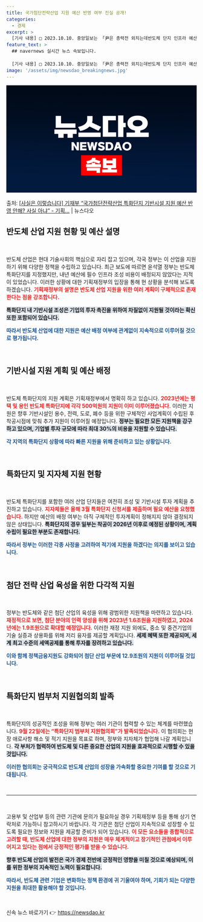 ```yaml
---
title: 국가첨단전략산업 지원 예산 반영 여부 진실 공개!
categories:
  - 경제
excerpt: >
  [기사 내용] □ 2023.10.10. 중앙일보는 「尹은 총력전 외치는데반도체 단지 인프라 예산 0원」 기사…
feature_text: >
  ## navernews 실시간 뉴스 속보입니다.

  [기사 내용] □ 2023.10.10. 중앙일보는 「尹은 총력전 외치는데반도체 단지 인프라 예산 0원」 기사…
image: '/assets/img/newsdao_breakingnews.jpg'
---
```


![뉴스다오 속보](/assets/img/newsdao_breakingnews.jpg)

<p>출처: <a href="https://newsdao.kr/2105" rel="dofollow">[사실은 이렇습니다] 기재부 “국가첨단전략산업 특화단지 기반시설 지원 예산 반영 안해? 사실 아냐” - 기획…</a> | 뉴스다오</p>

<h2 data-ke-size="size26">반도체 산업 지원 현황 및 예산 설명</h2>

<p data-ke-size="size16">&nbsp;</p>

반도체 산업은 현대 기술사회의 핵심으로 자리 잡고 있으며, 각국 정부는 이 산업을 지원하기 위해 다양한 정책을 수립하고 있습니다. 최근 보도에 따르면 윤석열 정부는 반도체 특화단지를 지정했지만, 내년 예산에 필수 인프라 조성 비용이 배정되지 않았다는 지적이 있었습니다. 이러한 상황에 대한 기획재정부의 입장을 통해 현 상황을 분석해 보도록 하겠습니다. <b><span style="color: #ee2323;">기획재정부의 설명은 반도체 산업 지원을 위한 여러 계획이 구체적으로 존재한다는 점을 강조합니다.</span></b> 

<b><span style="background-color: #21538527;">특화단지 내 기반시설 조성은 기업의 투자 촉진을 위하여 차질없이 지원될 것이라는 확신 또한 포함되어 있습니다.</span></b> 

<b><span style="color: #1a5490;">따라서 반도체 산업에 대한 지원은 예산 배정 여부에 관계없이 지속적으로 이루어질 것으로 평가됩니다.</span></b> 

<p data-ke-size="size16">&nbsp;</p>

<h2 data-ke-size="size26">기반시설 지원 계획 및 예산 배정</h2>

<p data-ke-size="size16">&nbsp;</p>

반도체 특화단지의 지원 계획은 기획재정부에서 명확히 하고 있습니다. <b><span style="color: #ee2323;">2023년에는 평택 및 용인 반도체 특화단지에 각각 500억원의 지원이 이미 이루어졌습니다.</span></b> 이러한 지원은 향후 기반시설인 용수, 전력, 도로, 폐수 등을 위한 구체적인 사업계획이 수립된 후 착공시점에 맞춰 추가 지원이 이루어질 예정입니다. <b><span style="background-color: #21538527;">정부는 필요한 모든 지원책을 강구하고 있으며, 기업별 투자 규모에 따라 최대 30%의 비용을 지원할 수 있습니다.</span></b> 

<b><span style="color: #1a5490;">각 지역의 특화단지 상황에 따라 빠른 지원을 위해 준비하고 있는 상황입니다.</span></b> 

<p data-ke-size="size16">&nbsp;</p>

<h2 data-ke-size="size26">특화단지 및 지자체 지원 현황</h2>

<p data-ke-size="size16">&nbsp;</p>

반도체 특화단지를 포함한 여러 산업 단지들은 여전히 조성 및 기반시설 투자 계획을 추진하고 있습니다. <b><span style="color: #ee2323;">지자체들은 올해 3월 특화단지 신청서를 제출하며 필요 예산을 요청했습니다.</span></b> 하지만 예산의 배정 여부는 아직 구체적인 투자계획이 정해지지 않아 결정되지 않은 상태입니다. <b><span style="background-color: #21538527;">특화단지의 경우 일부는 착공이 2026년 이후로 예정된 상황이며, 계획 수립이 필요한 부분도 존재합니다.</span></b>

<b><span style="color: #1a5490;">따라서 정부는 이러한 각종 사정을 고려하여 적기에 지원을 하겠다는 의지를 보이고 있습니다.</span></b> 

<p data-ke-size="size16">&nbsp;</p>

<h2 data-ke-size="size26">첨단 전략 산업 육성을 위한 다각적 지원</h2>

<p data-ke-size="size16">&nbsp;</p>

정부는 반도체와 같은 첨단 산업의 육성을 위해 광범위한 지원책을 마련하고 있습니다. <b><span style="color: #ee2323;">재정적으로 보면, 첨단 분야의 인력 양성을 위해 2023년 1.6조원을 지원하였고, 2024년에는 1.9조원으로 확대할 예정입니다.</span></b> 이러한 재정 지원 외에도, 중소 및 중견기업의 기술 실증과 상용화를 위해 저리 융자를 제공할 계획입니다. <b><span style="background-color: #21538527;">세제 혜택 또한 제공되며, 세계 최고 수준의 세액공제를 통해 투자를 장려하고 있습니다.</span></b>

<b><span style="color: #1a5490;">이와 함께 정책금융지원도 강화되어 첨단 산업 부문에 12.9조원의 지원이 이루어질 것입니다.</span></b> 

<p data-ke-size="size16">&nbsp;</p>

<h2 data-ke-size="size26">특화단지 범부처 지원협의회 발족</h2>

<p data-ke-size="size16">&nbsp;</p>

특화단지의 성공적인 조성을 위해 정부는 여러 기관이 협력할 수 있는 체계를 마련했습니다. <b><span style="color: #ee2323;">9월 22일에는 “특화단지 범부처 지원협의회”가 발족되었습니다.</span></b> 이 협의회는 현장 애로사항 해소 및 적기 지원을 목표로 하며, 정부와 지자체가 협업해 나갈 계획입니다. <b><span style="background-color: #21538527;">각 부처가 협력하여 반도체 및 다른 중요한 산업의 지원을 효과적으로 시행할 수 있을 것입니다.</span></b>

<b><span style="color: #1a5490;">이러한 협의회는 궁극적으로 반도체 산업의 성장을 가속화할 중요한 기여를 할 것으로 기대됩니다.</span></b> 

<p data-ke-size="size16">&nbsp;</p>

<hr>

<p data-ke-size="size16">&nbsp;</p>

고용부 및 산업부 등의 관련 기관에 문의가 필요하실 경우 기획재정부 등을 통해 상기 연락처로 가능하니 참고하시기 바랍니다. 각 기관은 첨단 산업이 지속적으로 성장할 수 있도록 필요한 정보와 지원을 제공할 준비가 되어 있습니다. <b><span style="color: #ee2323;">이 모든 요소들을 종합적으로 고려할 때, 반도체 산업에 대한 정부의 지원은 매우 체계적이고 장기적인 관점에서 이루어지고 있다는 점에서 긍정적인 평가를 받을 수 있습니다.</span></b> 

<b><span style="background-color: #21538527;">향후 반도체 산업의 발전은 국가 경제 전반에 긍정적인 영향을 미칠 것으로 예상되며, 이를 위한 정부의 지속적인 노력이 필요합니다.</span></b> 

<b><span style="color: #1a5490;">따라서, 반도체 관련 기업은 변화하는 정책 환경에 귀 기울여야 하며, 기회가 되는 다양한 지원을 최대한 활용해야 할 것입니다.</span></b> 

<p data-ke-size="size16">&nbsp;</p> 

신속 뉴스 바로가기 👉 <a href="https://newsdao.kr" rel="dofollow">https://newsdao.kr</a>


